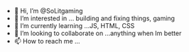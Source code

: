 - 👋 Hi, I’m @SoLitgaming
- 👀 I’m interested in ... building and fixing things, gaming
- 🌱 I’m currently learning ...JS, HTML, CSS
- 💞️ I’m looking to collaborate on ...anything when Im better
- 📫 How to reach me ...

<!---
SoLitgaming/SoLitgaming is a ✨ special ✨ repository because its `README.md` (this file) appears on your GitHub profile.
You can click the Preview link to take a look at your changes.
--->
